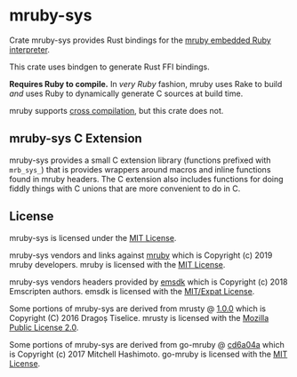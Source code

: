 # mruby-sys

Crate mruby-sys provides Rust bindings for the
[mruby embedded Ruby interpreter](https://github.com/mruby/mruby).

This crate uses bindgen to generate Rust FFI bindings.

**Requires Ruby to compile.** In _very Ruby_ fashion, mruby uses Rake to build
_and_ uses Ruby to dynamically generate C sources at build time.

mruby supports
[cross compilation](https://github.com/mruby/mruby/blob/master/doc/guides/compile.md#cross-compilation-1),
but this crate does not.

## mruby-sys C Extension

mruby-sys provides a small C extension library (functions prefixed with
`mrb_sys_`) that is provides wrappers around macros and inline functions found
in mruby headers. The C extension also includes functions for doing fiddly
things with C unions that are more convenient to do in C.

## License

mruby-sys is licensed under the [MIT License](../LICENSE).

mruby-sys vendors and links against [mruby](https://github.com/mruby/mruby)
which is Copyright (c) 2019 mruby developers. mruby is licensed with the
[MIT License](https://github.com/mruby/mruby/blob/master/LICENSE).

mruby-sys vendors headers provided by
[emsdk](https://github.com/emscripten-core/emsdk) which is Copyright (c) 2018
Emscripten authors. emsdk is licensed with the
[MIT/Expat License](https://github.com/emscripten-core/emsdk/blob/master/LICENSE).

Some portions of mruby-sys are derived from mrusty @
[1.0.0](https://github.com/anima-engine/mrusty/tree/v1.0.0) which is Copyright
(C) 2016 Dragoș Tiselice. mrusty is licensed with the
[Mozilla Public License 2.0](https://github.com/anima-engine/mrusty/blob/v1.0.0/LICENSE).

Some portions of mruby-sys are derived from go-mruby @
[cd6a04a](https://github.com/mitchellh/go-mruby/tree/cd6a04a) which is Copyright
(c) 2017 Mitchell Hashimoto. go-mruby is licensed with the
[MIT License](https://github.com/mitchellh/go-mruby/blob/cd6a04a/LICENSE).

